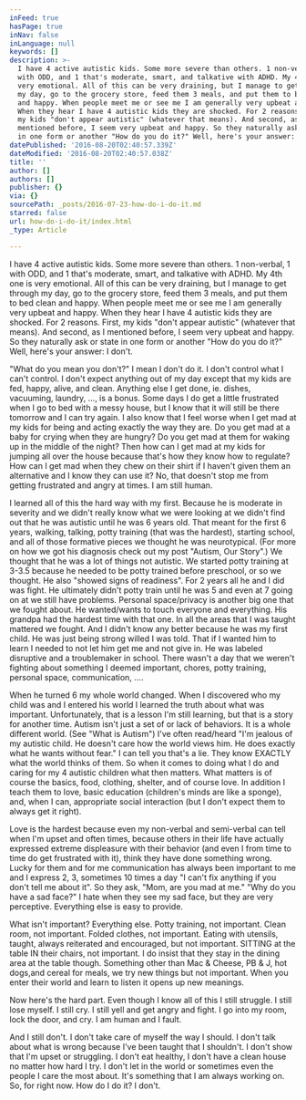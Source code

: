 ```yaml
---
inFeed: true
hasPage: true
inNav: false
inLanguage: null
keywords: []
description: >-
  I have 4 active autistic kids. Some more severe than others. 1 non-verbal, 1
  with ODD, and 1 that's moderate, smart, and talkative with ADHD. My 4th one is
  very emotional. All of this can be very draining, but I manage to get through
  my day, go to the grocery store, feed them 3 meals, and put them to bed clean
  and happy. When people meet me or see me I am generally very upbeat and happy.
  When they hear I have 4 autistic kids they are shocked. For 2 reasons. First,
  my kids "don't appear autistic" (whatever that means). And second, as I
  mentioned before, I seem very upbeat and happy. So they naturally ask or state
  in one form or another "How do you do it?" Well, here's your answer: I don't.
datePublished: '2016-08-20T02:40:57.339Z'
dateModified: '2016-08-20T02:40:57.038Z'
title: ''
author: []
authors: []
publisher: {}
via: {}
sourcePath: _posts/2016-07-23-how-do-i-do-it.md
starred: false
url: how-do-i-do-it/index.html
_type: Article

---
```

I have 4 active autistic kids. Some more severe than others. 1 non-verbal, 1 with ODD, and 1 that's moderate, smart, and talkative with ADHD. My 4th one is very emotional. All of this can be very draining, but I manage to get through my day, go to the grocery store, feed them 3 meals, and put them to bed clean and happy. When people meet me or see me I am generally very upbeat and happy. When they hear I have 4 autistic kids they are shocked. For 2 reasons. First, my kids "don't appear autistic" (whatever that means). And second, as I mentioned before, I seem very upbeat and happy. So they naturally ask or state in one form or another "How do you do it?" Well, here's your answer: I don't.

"What do you mean you don't?" I mean I don't do it. I don't control what I can't control. I don't expect anything out of my day except that my kids are fed, happy, alive, and clean. Anything else I get done, ie. dishes, vacuuming, laundry, ..., is a bonus. Some days I do get a little frustrated when I go to bed with a messy house, but I know that it will still be there tomorrow and I can try again. I also know that I feel worse when I get mad at my kids for being and acting exactly the way they are. Do you get mad at a baby for crying when they are hungry? Do you get mad at them for waking up in the middle of the night? Then how can I get mad at my kids for jumping all over the house because that's how they know how to regulate? How can I get mad when they chew on their shirt if I haven't given them an alternative and I know they can use it? No, that doesn't stop me from getting frustrated and angry at times. I am still human. 

I learned all of this the hard way with my first. Because he is moderate in severity and we didn't really know what we were looking at we didn't find out that he was autistic until he was 6 years old. That meant for the first 6 years, walking, talking, potty training (that was the hardest), starting school, and all of those formative pieces we thought he was neurotypical. (For more on how we got his diagnosis check out my post "Autism, Our Story".) We thought that he was a lot of things not autistic. We started potty training at 3-3.5 because he needed to be potty trained before preschool, or so we thought. He also "showed signs of readiness". For 2 years all he and I did was fight. He ultimately didn't potty train until he was 5 and even at 7 going on at we still have problems. Personal space/privacy is another big one that we fought about. He wanted/wants to touch everyone and everything. His grandpa had the hardest time with that one. In all the areas that I was taught mattered we fought. And I didn't know any better because he was my first child. He was just being strong willed I was told. That if I wanted him to learn I needed to not let him get me and not give in. He was labeled disruptive and a troublemaker in school. There wasn't a day that we weren't fighting about something I deemed important, chores, potty training, personal space, communication, .... 

When he turned 6 my whole world changed. When I discovered who my child was and I entered his world I learned the truth about what was important. Unfortunately, that is a lesson I'm still learning, but that is a story for another time. Autism isn't just a set of or lack of behaviors. It is a whole different world. (See "What is Autism") I've often read/heard "I'm jealous of my autistic child. He doesn't care how the world views him. He does exactly what he wants without fear." I can tell you that's a lie. They know EXACTLY what the world thinks of them. So when it comes to doing what I do and caring for my 4 autistic children what then matters. What matters is of course the basics, food, clothing, shelter, and of course love. In addition I teach them to love, basic education (children's minds are like a sponge), and, when I can, appropriate social interaction (but I don't expect them to always get it right). 

Love is the hardest because even my non-verbal and semi-verbal can tell when I'm upset and often times, because others in their life have actually expressed extreme displeasure with their behavior (and even I from time to time do get frustrated with it), think they have done something wrong. Lucky for them and for me communication has always been important to me and I express 2, 3, sometimes 10 times a day "I can't fix anything if you don't tell me about it". So they ask, "Mom, are you mad at me." "Why do you have a sad face?" I hate when they see my sad face, but they are very perceptive. Everything else is easy to provide.

What isn't important? Everything else. Potty training, not important. Clean room, not important. Folded clothes, not important. Eating with utensils, taught, always reiterated and encouraged, but not important. SITTING at the table IN their chairs, not important. I do insist that they stay in the dining area at the table though. Something other than Mac & Cheese, PB & J, hot dogs,and cereal for meals, we try new things but not important. When you enter their world and learn to listen it opens up new meanings. 

Now here's the hard part. Even though I know all of this I still struggle. I still lose myself. I still cry. I still yell and get angry and fight. I go into my room, lock the door, and cry. I am human and I fault. 

And I still don't. I don't take care of myself the way I should. I don't talk about what is wrong because I've been taught that I shouldn't. I don't show that I'm upset or struggling. I don't eat healthy, I don't have a clean house no matter how hard I try. I don't let in the world or sometimes even the people I care the most about. It's something that I am always working on. So, for right now. How do I do it? I don't.